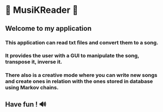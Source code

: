 # 🎹 MusiKReader 🎹

## Welcome to my application

### This application can read txt files and convert them to a song. 
### It provides the user with a GUI to manipulate the song, transpose it, inverse it.
### There also  is a creative mode where you can write new songs and create ones in relation with the ones stored in database using Markov chains.


## Have fun ! 🔊
